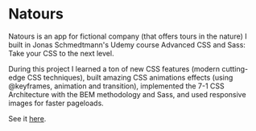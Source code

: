 # Natours

Natours is an app for fictional company (that offers tours in the nature) I built in Jonas Schmedtmann's Udemy course Advanced CSS and Sass: Take your CSS to the next level. 

During this project I learned a ton of new CSS features (modern cutting-edge CSS techniques), built amazing CSS animations effects (using @keyframes, animation and transition), implemented the 7-1 CSS Architecture with the BEM methodology and Sass, and used responsive images for faster pageloads.   
 
See it [here](https://marcin-kochanek.github.io/natours).